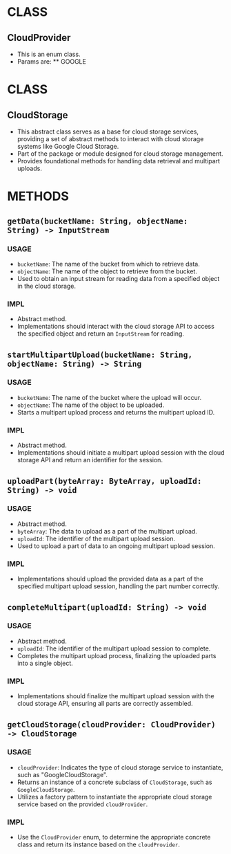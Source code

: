 # CLASS
## CloudProvider
* This is an enum class.
* Params are:
** GOOGLE

# CLASS
## CloudStorage
* This abstract class serves as a base for cloud storage services, providing a set of abstract methods to interact with cloud storage systems like Google Cloud Storage.
* Part of the package or module designed for cloud storage management.
* Provides foundational methods for handling data retrieval and multipart uploads.

# METHODS
## `getData(bucketName: String, objectName: String) -> InputStream`
### USAGE
* `bucketName`: The name of the bucket from which to retrieve data.
* `objectName`: The name of the object to retrieve from the bucket.
* Used to obtain an input stream for reading data from a specified object in the cloud storage.
### IMPL
* Abstract method.
* Implementations should interact with the cloud storage API to access the specified object and return an `InputStream` for reading.

## `startMultipartUpload(bucketName: String, objectName: String) -> String`
### USAGE
* `bucketName`: The name of the bucket where the upload will occur.
* `objectName`: The name of the object to be uploaded.
* Starts a multipart upload process and returns the multipart upload ID.
### IMPL
* Abstract method.
* Implementations should initiate a multipart upload session with the cloud storage API and return an identifier for the session.

## `uploadPart(byteArray: ByteArray, uploadId: String) -> void`
### USAGE
* Abstract method.
* `byteArray`: The data to upload as a part of the multipart upload.
* `uploadId`: The identifier of the multipart upload session.
* Used to upload a part of data to an ongoing multipart upload session.
### IMPL
* Implementations should upload the provided data as a part of the specified multipart upload session, handling the part number correctly.

## `completeMultipart(uploadId: String) -> void`
### USAGE
* Abstract method.
* `uploadId`: The identifier of the multipart upload session to complete.
* Completes the multipart upload process, finalizing the uploaded parts into a single object.
### IMPL
* Implementations should finalize the multipart upload session with the cloud storage API, ensuring all parts are correctly assembled.

## `getCloudStorage(cloudProvider: CloudProvider) -> CloudStorage`
### USAGE
* `cloudProvider`: Indicates the type of cloud storage service to instantiate, such as "GoogleCloudStorage".
* Returns an instance of a concrete subclass of `CloudStorage`, such as `GoogleCloudStorage`.
* Utilizes a factory pattern to instantiate the appropriate cloud storage service based on the provided `cloudProvider`.
### IMPL
* Use the `CloudProvider` enum, to determine the appropriate concrete class and return its instance based on the `cloudProvider`.

